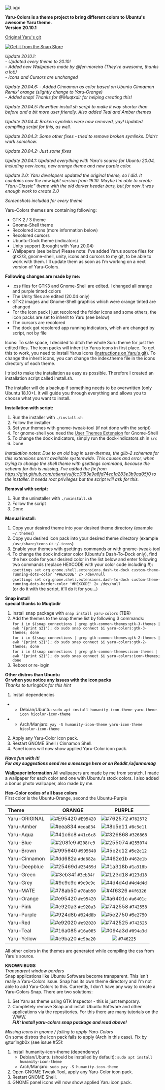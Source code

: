 ![Logo](src/Yaru-Colors-Logo.svg)

**Yaru-Colors is a theme project to bring different colors to Ubuntu's awesome Yaru theme.**  
**Version 20.10.1** 

[Original Yaru's git](https://github.com/ubuntu/yaru)  

[![Get it from the Snap Store](https://snapcraft.io/static/images/badges/en/snap-store-black.svg)](https://snapcraft.io/yaru-colors)

*Update 20.10.1:*    
*- Updated every theme to 20.10!*    
*- Added new Wallpapers made by @fer-moreira (They're awesome, thanks a lot!)*    
*- Icons and Cursors are unchanged*    

*Update 20.04.6:*
*- Added Cinnamon as color based on Ubuntu Cinnamon Remix' orange (slightly change to Yaru-Orange)*    
*- Added snap! Thanks for @Muqtxdir for helping creating this!*    

*Update 20.04.5: Rewritten install.sh script to make it way shorter than before and a bit more user friendly. Also added Teal and Amber themes*

*Update 20.04.4: Broken symlinks were now removed, yay! Updated compiling script for this, as well.*

*Update 20.04.3: Some other fixes - tried to remove broken symlinks. Didn't work somehow.*

*Update 20.04.2: Just some fixes*

*Update 20.04.1: Updated everything with Yaru's source for Ubuntu 20.04, including new icons, new orange theme and new purple color.*


*Update 2.0: Yaru developers updated the original theme, so I did. It cointains now the new light version from 19.10.*
*Maybe I'm able to create "Yaru-Classic" theme with the old darker header bars, but for now it was enough work to create 2.0*

*Screenshots included for every theme*

Yaru-Colors themes are containing following:
- GTK 2 / 3 theme
- Gnome-Shell theme
- Recolored icons (more information below)
- Recolored cursors
- Ubuntu-Dock theme (indicators)
- Unity support (brought with Yaru 20.04)
- Wallpapers (see below)
Please note: I've added Yarus source files for gtk2/3, gnome-shell, unity, icons and cursors to my git, to be able to work with them. I'll update them as soon as I'm working on a next version of Yaru-Colors.

**Following changes are made by me:**
- .css files for GTK3 and Gnome-Shell are edited. I changed all orange and purple tinted colors
- The Unity files are edited (20.04 only)
- GTK2 images and Gnome-Shell graphics which were orange tinted are changed
- For the icon pack I just recolored the folder icons and some others, the icon packs are set to inherit to Yaru (see below)
- The cursors are recolored
- The dock got recolored app running indicators, which are changed by script, not by file

Icons: To safe space, I decided to ditch the whole Suru theme for just the edited files. The icon packs will inherit to Yarus icons in first place. To get this to work, you need to install Yarus icons ([instructions on Yaru's git](https://github.com/ubuntu/yaru)).
To change the inherit icons, you can change the index.theme file in the icons directory of each theme.    


I tried to make the installation as easy as possible.
Therefore I created an installation script called install.sh.

The installer will do a backup if something needs to be overwritten (only Ubuntu 18.10+).
It will guide you through everything and allows you to choose what you want to install.

**Installation with script:**
1. Run the installer with `./install.sh`
2. Follow the installer
3. Set your themes with gnome-tweak-tool (if not done with the script)
4. For gnome-shell you need the [User Themes Extension](https://extensions.gnome.org/extension/19/user-themes/) for Gnome-Shell
5. To change the dock indicators, simply run the dock-indicators.sh in `src`
6. Done

*Installation notes:*
*Due to an old bug in user-themes, the glib-2 schemas for this extensions aren't available systemwide. This causes and error, when trying to change the shell theme with gsettings command, because the schema for this is missing. I've added the fix from https://gist.github.com/atiensivu/fcc3183e9a6fd74ec1a283e3b9ad05f0 to the installer. It needs root privileges but the script will ask for this.*

**Removal with script:**
1. Run the uninstaller with `./uninstall.sh`
2. Follow the script
3. Done

**Manual install:**
1. Copy your desired theme into your desired theme directory (example `~/.themes`)
2. Copy you desired icon pack into your desired theme directory (example `/usr/share/icons` or `~/.icons`)
4. Enable your themes with gsettings commands or with gnome-tweak-tool
5. To change the dock indicator color (Ubuntu's Dash-To-Dock only), find the hex code for your desired color in the list below and enter following two commands (replace HEXCODE with your color code including #):   
`gsettings set org.gnome.shell.extensions.dash-to-dock custom-theme-running-dots-color '#HEXCODE' 2> /dev/null`   
`gsettings set org.gnome.shell.extensions.dash-to-dock custom-theme-running-dots-border-color '#HEXCODE' 2> /dev/null`   
(or do it with the script, it'll do it for you...)

**Snap install**    
**special thanks to Muqtxdir**
1. Install snap package with `snap install yaru-colors` (TBR)
2. Add the themes to the snap theme list by following 3 commands:    
`for i in $(snap connections | grep gtk-common-themes:gtk-3-themes | awk '{print $2}'); do sudo snap connect $i yaru-colors:gtk-3-themes; done`    
`for i in $(snap connections | grep gtk-common-themes:gtk-2-themes | awk '{print $2}'); do sudo snap connect $i yaru-colors:gtk-2-themes; done`    
`for i in $(snap connections | grep gtk-common-themes:icon-themes | awk '{print $2}'); do sudo snap connect $i yaru-colors:icon-themes; done`    
3. Reboot or re-login

**Other distros than Ubuntu**    
**Or when you notice any issues with the icon packs**    
*Thanks to tur1ngb0x for this hint*    
1. Install dependencies
- - Debian/Ubuntu: `sudo apt install humanity-icon-theme yaru-theme-icon hicolor-icon-theme`    
- - Arch/Manjaro: `yay -S humanity-icon-theme yaru-icon-theme hicolor-icon-theme`    
2. Apply any Yaru-Color icon pack.
3. Restart GNOME Shell / Cinnamon Shell.
4. Panel icons will now show applied Yaru-Color icon pack.


***Have fun with it!   
For any suggestions send me a message here or on Reddit /u/jannomag***

**Wallpaper information**
All wallpapers are made by me from scratch.
I made a wallpaper for each color and one with Ubuntu's stock colors.
I also added a bonus photo wallpaper, also made by me.


**Hex-Color codes of all base colors**   
First color is the Ubuntu-Orange, second the Ubuntu-Purple

| Theme | ORANGE | PURPLE |
| :--- | :---: | :---: |
| Yaru-ORIGINAL | ![#E95420](https://via.placeholder.com/15/E95420/000000?text=+) `#E95420` | ![#762572](https://via.placeholder.com/15/762572/000000?text=+) `#762572` |
| Yaru-Amber | ![#eea834](https://via.placeholder.com/15/eea834/000000?text=+) `#eea834` | ![#8c5e11](https://via.placeholder.com/15/8c5e11/000000?text=+) `#8c5e11` |
| Yaru-Aqua | ![#41c6c8](https://via.placeholder.com/15/41c6c8/000000?text=+) `#41c6c8` | ![#326868](https://via.placeholder.com/15/326868/000000?text=+) `#326868` |
| Yaru-Blue | ![#208fe9](https://via.placeholder.com/15/208fe9/000000?text=+) `#208fe9` | ![#255074](https://via.placeholder.com/15/255074/000000?text=+) `#255074` |
| Yaru-Brown | ![#995640](https://via.placeholder.com/15/995640/000000?text=+) `#995640` | ![#5e2c12](https://via.placeholder.com/15/5e2c12/000000?text=+) `#5e2c12` |
| Yaru-Cinnamon | ![#dd682a](https://via.placeholder.com/15/dd682a/000000?text=+) `#dd682a` | ![#462e1b](https://via.placeholder.com/15/462e1b/000000?text=+) `#462e1b` |
| Yaru-Deepblue | ![#25469d](https://via.placeholder.com/15/25469d/000000?text=+) `#25469d` | ![#1a318b](https://via.placeholder.com/15/1a318b/000000?text=+) `#1a318b` |
| Yaru-Green | ![#3eb34f](https://via.placeholder.com/15/3eb34f/000000?text=+) `#3eb34f` | ![#123d18](https://via.placeholder.com/15/123d18/000000?text=+) `#123d18` |
| Yaru-Grey | ![#9c9c9c](https://via.placeholder.com/15/9c9c9c/000000?text=+) `#9c9c9c` | ![#4d4d4d](https://via.placeholder.com/15/4d4d4d/000000?text=+) `#4d4d4d` |
| Yaru-MATE | ![#78ab50](https://via.placeholder.com/15/78ab50/000000?text=+) `#78ab50` | ![#4f6326](https://via.placeholder.com/15/4f6326/000000?text=+) `#4f6326` |
| Yaru-Orange | ![#e95420](https://via.placeholder.com/15/e95420/000000?text=+) `#e95420` | ![#a6401c](https://via.placeholder.com/15/a6401c/000000?text=+) `#a6401c` |
| Yaru-Pink | ![#e920a3](https://via.placeholder.com/15/e920a3/000000?text=+) `#e920a3` | ![#742558](https://via.placeholder.com/15/742558/000000?text=+) `#742558` |
| Yaru-Purple | ![#924d8b](https://via.placeholder.com/15/924d8b/000000?text=+) `#924d8b` | ![#5e2750](https://via.placeholder.com/15/5e2750/000000?text=+) `#5e2750` |
| Yaru-Red | ![#e92020](https://via.placeholder.com/15/e92020/000000?text=+) `#e92020` | ![#742525](https://via.placeholder.com/15/742525/000000?text=+) `#742525` |
| Yaru-Teal | ![#16a085](https://via.placeholder.com/15/16a085/000000?text=+) `#16a085` | ![#094a3d](https://via.placeholder.com/15/094a3d/000000?text=+) `#094a3d` |
| Yaru-Yellow | ![#e9ba20](https://via.placeholder.com/15/e9ba20/000000?text=+) `#e9ba20` | ![](https://via.placeholder.com/15/746225/000000?text=+) `#746225` |


All other colors in the themes are generated while compiling the css from Yaru's source.

**KNOWN BUGS**    
*Transparent window borders*   
Snap applications like Ubuntu Software become transparent.
This isn't really a Yaru-Colors issue. Snap has its own theme directory and I'm not able to add Yaru-Colors to this.
Currently, I don't have any way to create a Yaru-Colors Snap.
There are two solutions:
1) Set Yaru as theme using GTK Inspector - this is just temporary.
2) Completely remove Snap and install Ubuntu Software and other applications via the repositories.
For this there are many tutorials on the WWW.    
***FIX: Install yaru-colors snap package and read above!***

*Missing icons in gnome / failing to apply Yaru-Colors*  
On some distros the icon pack fails to apply (Arch in this case).
Fix by @tur1ngb0x (see issue #55):
1. Install humanity-icon-theme (dependency)
   * Debian/Ubuntu (should be installed by default): `sudo apt install humanity-icon-theme`
   * Arch/Manjaro: `sudo yay -S humanity-icon-theme`
2. Open GNOME Tweak Tool, apply any Yaru-Color icon pack.
3. Restart GNOME Shell.
4. GNOME panel icons will now show applied Yaru icon pack.

